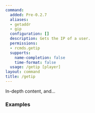 ```yaml
---
command:
  added: Pre-0.2.7
  aliases:
  - getaddr
  - gip
  configuration: []
  description: Gets the IP of a user.
  permissions:
  - rcmds.getip
  supports:
    name-completion: false
    time-format: false
  usage: /getip [player]
layout: command
title: /getip
---
```


In-depth content, and...

### Examples



